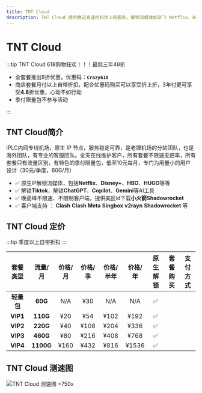 ```yaml
---
title: TNT Cloud
description: TNT Cloud 提供稳定高速的科学上网服务，解锁流媒体如奈飞 Netflix、HBO Max、Disney+等，支持多平台设备，适用于出国服务、流媒体加速及个人/企业定制服务。
---
```


# TNT Cloud

:::tip TNT Cloud 618购物狂欢！！！最低三年48折

- 全套餐推出8折优惠，优惠码：**`Crazy618`**
- 商店套餐月付以上自带折扣，配合优惠码购买可以享受折上折，3年付更可享受**4.8**折优惠，心动不如行动
- 季付限量包不参与活动

:::
<Links :items="[
{ name: 'TNT Cloud 618购物狂欢！！！最低三年48折', desc: '活动即日起至2025年6月30号23时59分', image:'https://i.theojs.cn/docs/TNT.webp',link: 'https://itheo.top/tnt', alt:'TNT Cloud logo',rel: 'sponsored' },
]" />

## TNT Cloud简介 <Pill name="TNT Cloud官网" link="https://itheo.top/tnt" image="https://i.theojs.cn/docs/TNT.webp" alt="TNT Cloud logo" rel="sponsored"/>

IPLC内网专线机场，原生 IP 节点，服务稳定可靠，是老牌机场的分站团队，也是海外团队，有专业的客服团队。全天在线维护客户，所有套餐不限速无倍率，所有套餐只有流量区别，有特色的季付限量包，低至10元每月，专门为用量小的用户设计（30元/季度，60G/月）

- ✅ 原生IP解锁流媒体，包括**Netflix**、**Disney+**、**HBO**、**HUGO**等等
- ✅ 解锁**Tiktok**，解锁**ChatGPT**、**Copilot**、**Gemini**等AI工具
- ✅ 晚高峰不限速、不限制客户端，提供美区id下载**小火箭Shadowrocket**
- ✅ 客户端支持 ： **Clash** **Clash Meta** **Singbox** **v2rayn** **Shadowrocket** 等

## TNT Cloud 定价

:::tip
季度以上自带折扣
:::

|  套餐类型  |  流量/月  | 价格/月 | 价格/季 | 价格/半年 | 价格/年 | 原生解锁 |                               套餐购买                                |                                     支付方式                                     |
| :--------: | :-------: | :-----: | :-----: | :-------: | :-----: | :------: | :-------------------------------------------------------------------: | :------------------------------------------------------------------------------: |
| **轻量包** |  **60G**  |   N/A   |   ¥30   |    N/A    |   N/A   |    ✅    | <Pill name="立即购买" link="https://itheo.top/tnt" rel="sponsored" /> | <iconify-icon icon="bi:alipay" width="24" style="color: #1677FF"></iconify-icon> |
|  **VIP1**  | **110G**  |   ¥20   |   ¥54   |   ¥102    |  ¥192   |    ✅    | <Pill name="立即购买" link="https://itheo.top/tnt" rel="sponsored" /> | <iconify-icon icon="bi:alipay" width="24" style="color: #1677FF"></iconify-icon> |
|  **VIP2**  | **220G**  |   ¥40   |  ¥108   |   ¥204    |  ¥336   |    ✅    | <Pill name="立即购买" link="https://itheo.top/tnt" rel="sponsored" /> | <iconify-icon icon="bi:alipay" width="24" style="color: #1677FF"></iconify-icon> |
|  **VIP3**  | **460G**  |   ¥80   |  ¥216   |   ¥408    |  ¥768   |    ✅    | <Pill name="立即购买" link="https://itheo.top/tnt" rel="sponsored" /> | <iconify-icon icon="bi:alipay" width="24" style="color: #1677FF"></iconify-icon> |
|  **VIP4**  | **1100G** |  ¥160   |  ¥432   |   ¥816    |  ¥1536  |    ✅    | <Pill name="立即购买" link="https://itheo.top/tnt" rel="sponsored" /> | <iconify-icon icon="bi:alipay" width="24" style="color: #1677FF"></iconify-icon> |

## TNT Cloud 测速图

![TNT Cloud 测速图 =750x](https://i.theojs.cn/airport/tnt.webp)
